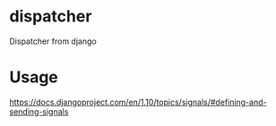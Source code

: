 # dispatcher
Dispatcher from django

# Usage
https://docs.djangoproject.com/en/1.10/topics/signals/#defining-and-sending-signals
